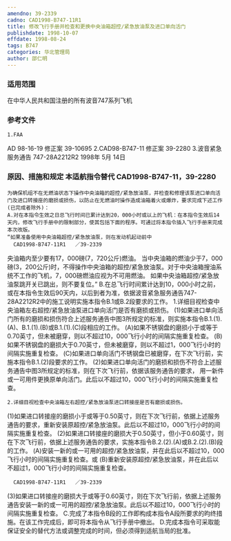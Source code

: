 ```yaml
---
amendno: 39-2339
cadno: CAD1998-B747-11R1
title: 修改飞行手册并检查和更换中央油箱超控/紧急放油泵及进口单向活门
publishdate: 1998-10-07
effdate: 1998-08-24
tags: B747
categories: 华北管理局
author: 邵仁明
---
```


### 适用范围 
在中华人民共和国注册的所有波音747系列飞机

<!--more-->
### 参考文件
    1.FAA 
AD 98-16-19 修正案 39-10695 
    2.CAD98-B747-11 修正案 39-2280 
    3.波音紧急服务通告 747-28A2212R2 1998年 5月 14日

### 原因、措施和规定 本适航指令替代 CAD1998-B747-11，39-2280 
    为确保机组不在无燃油状态下操作中央油箱的超控/紧急放油泵，并检查和修理该泵进口单向活门及进口转接座的磨损或损伤，以防止在无燃油时操作造成油箱着火或爆炸，要求完成下述工作(已完成者除外)： 
    A.对在本指令生效之日总飞行时间已累计达到20，000小时或以上的飞机：在本指令生效后14天内，修改飞行手册中的限制部分，使其包括下面的程序。可通过将本指令插入飞行手册来完成本次改版。 
    “如果准备使用中央油箱超控/紧急放油泵，则在发动机起动前中
      CAD1998-B747-11R1   ／39-2339 
央油箱内至少要有17，000磅(7，720公斤)燃油。 
    当中央油箱的燃油少于7，000磅(3，200公斤)时，不得操作中央油箱的超控/紧急放油泵。对于中央油箱搜油系统不工作的飞机，7，000磅燃油应视为不可用燃油。 
    如果中央油箱超控/紧急放油泵跳开关已跳出，则不要复位。” 
    B.在总飞行时间累计达到10，000小时之前，或在本指令生效后90天内，以后到者为准，依据波音紧急服务通告747-28A2212R2中的施工说明实施本指令B.1或B.2段要求的工作。 
     1.详细目视检查中央油箱左右超控/紧急放油泵进口单向活门是否有磨损或损伤。 
     (1)如果进口单向活门所有的磨损和损伤符合上述服务通告中图3所规定的标准，则实施本指令B.1.(1).(A)、B.1.(1).(B)或B.1.(1).(C)段相应的工作。 
      (A)如果不锈钢盘的磨损小于或等于0.70英寸，但未被磨穿，则以不超过10，000飞行小时的间隔实施重复检查。 
      (B)如果不锈钢盘的磨损大于0.70英寸，但未被磨穿，则以不超过1，000飞行小时的间隔实施重复检查。 
      (C)如果进口单向活门不锈钢盘已被磨穿，在下次飞行前，实施本指令B.1.(2)段要求的工作。 
     (2)如果进口单向活门的磨损和损伤不符合上述服务通告中图3所规定的标准，则在下次飞行前，依据该服务通告的要求， 用一新件或一可用件更换原单向活门。此后以不超过10，000飞行小时的间隔实施重复检查。 

    2.详细目视检查中央油箱左右超控/紧急放油泵进口转接座是否有磨损或损伤。 
(1)如果进口转接座的磨损小于或等于0.50英寸，则在下次飞行前，依据上述服务通告的要求，重新安装原超控/紧急放油泵。此后以不超过10，000飞行小时的间隔实施重复检查。 
     (2)如果进口转接座的磨损大于0.50英寸，但小于0.60英寸，则在下次飞行前，依据上述服务通告的要求，实施本指令B.2.(2).(A)或B.2.(2).(B)段的工作。 
      (A)安装一新的或一可用的超控/紧急放油泵，并在此后以不超过10，000飞行小时的间隔实施重复检查。或 
      (B)重新安装原超控/紧急放油泵，并在此后以不超过1，000飞行小时的间隔实施重复检查。 

      CAD1998-B747-11R1   ／39-2339 
(3)如果进口转接座的磨损大于或等于0.60英寸，则在下次飞行前，依据上述服务通告安装一新的或一可用的超控/紧急放油泵。此后以不超过10，000飞行小时的间隔实施重复检查。 
    C.完成了本指令B段的工作即构成本指令A段所要求的昀终措施。在该工作完成后，即可将本指令从飞行手册中撤出。 
    D.完成本指令可采取能保证安全的替代方法或调整完成的时间，但必须得到适航当局的批准。

